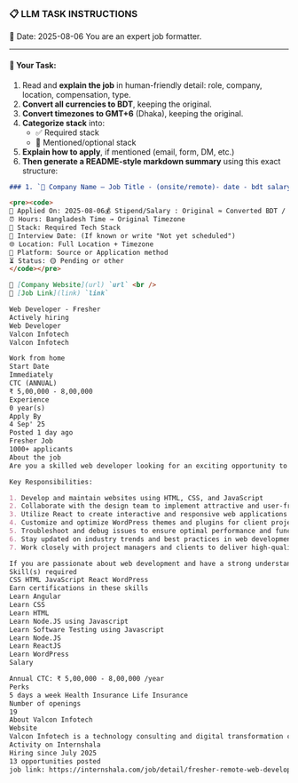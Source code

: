 ### 📋 LLM TASK INSTRUCTIONS

📅 Date: 2025-08-06
You are an expert job formatter.

---

#### 🔧 Your Task:

1. Read and **explain the job** in human-friendly detail: role, company, location, compensation, type.
2. **Convert all currencies to BDT**, keeping the original.
3. **Convert timezones to GMT+6** (Dhaka), keeping the original.
4. **Categorize stack** into:
   - ✅ Required stack
   - 🔧 Mentioned/optional stack
5. **Explain how to apply**, if mentioned (email, form, DM, etc.)
6. **Then generate a README-style markdown summary** using this exact structure:

```markdown
### 1. `🏢 Company Name — Job Title - (onsite/remote)- date - bdt salary`

<pre><code>
📅 Applied On: 2025-08-06💰 Stipend/Salary : Original ≈ Converted BDT / Monthly
⏰ Hours: Bangladesh Time → Original Timezone
🧰 Stack: Required Tech Stack
📆 Interview Date: (If known or write "Not yet scheduled")
🌐 Location: Full Location + Timezone
🧭 Platform: Source or Application method
⏳ Status: 🟡 Pending or other
</code></pre>

🔗 [Company Website](url) `url` <br />
🔗 [Job Link](link) `link`

Web Developer - Fresher
Actively hiring
Web Developer
Valcon Infotech
Valcon Infotech

Work from home
Start Date
Immediately
CTC (ANNUAL)
₹ 5,00,000 - 8,00,000
Experience
0 year(s)
Apply By
4 Sep' 25
Posted 1 day ago
Fresher Job
1000+ applicants
About the job
Are you a skilled web developer looking for an exciting opportunity to showcase your talents? We are seeking a talented individual who is proficient in HTML, CSS, JavaScript, React, and WordPress to join our dynamic team.

Key Responsibilities:

1. Develop and maintain websites using HTML, CSS, and JavaScript
2. Collaborate with the design team to implement attractive and user-friendly interfaces
3. Utilize React to create interactive and responsive web applications
4. Customize and optimize WordPress themes and plugins for client projects
5. Troubleshoot and debug issues to ensure optimal performance and functionality
6. Stay updated on industry trends and best practices in web development
7. Work closely with project managers and clients to deliver high-quality websites on time and within budget

If you are passionate about web development and have a strong understanding of front-end technologies, we want to hear from you! Join us and be a part of our innovative and collaborative team. Apply now and take your career to the next level!
Skill(s) required
CSS HTML JavaScript React WordPress
Earn certifications in these skills
Learn Angular
Learn CSS
Learn HTML
Learn Node.JS using Javascript
Learn Software Testing using Javascript
Learn Node.JS
Learn ReactJS
Learn WordPress
Salary

Annual CTC: ₹ 5,00,000 - 8,00,000 /year
Perks
5 days a week Health Insurance Life Insurance
Number of openings
19
About Valcon Infotech
Website
Valcon Infotech is a technology consulting and digital transformation company. We specialize in AI-powered solutions, custom software development, and data-driven strategy. Our expert team combines deep industry knowledge with cutting-edge technology to help businesses innovate, scale, and thrive in the digital era.
Activity on Internshala
Hiring since July 2025
13 opportunities posted
job link: https://internshala.com/job/detail/fresher-remote-web-developer-job-at-valcon-infotech1754377772
```

